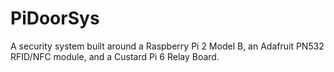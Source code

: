 # PiDoorSys
A security system built around a Raspberry Pi 2 Model B, an Adafruit PN532 RFID/NFC module, and a Custard Pi 6 Relay Board.
